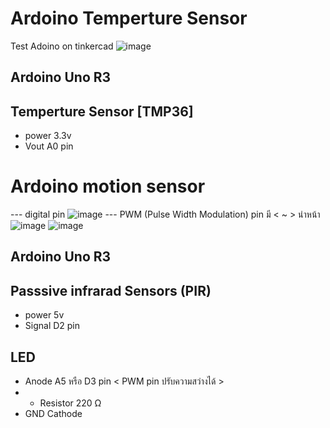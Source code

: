 # Ardoino Temperture Sensor
Test Adoino on tinkercad
![image](https://github.com/user-attachments/assets/bda4bf09-9dc5-48cb-9d33-678110206eef)
## Ardoino Uno R3
## Temperture Sensor [TMP36]
- power 3.3v
- Vout A0 pin
# Ardoino motion sensor
--- digital pin
![image](https://github.com/user-attachments/assets/49416acc-f4b5-4024-ab0f-e2199607184c)
--- PWM (Pulse Width Modulation) pin มี < ~ > นำหน้า
![image](https://github.com/user-attachments/assets/edbdf625-0766-44cc-82cf-b6820ac5151b)
![image](https://github.com/user-attachments/assets/2192d6ae-20eb-4f94-a209-80f7e8d3d6bf)
## Ardoino Uno R3
## Passsive infrarad Sensors (PIR)
- power 5v
- Signal D2 pin
## LED
- Anode A5 หรือ D3 pin < PWM pin ปรับความสว่างได้ >
- - Resistor 220 Ω
- GND Cathode


